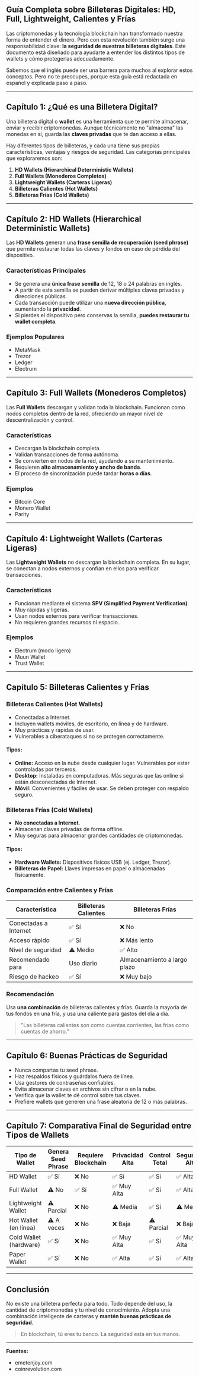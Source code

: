 ## **Guía Completa sobre Billeteras Digitales: HD, Full, Lightweight, Calientes y Frías**

Las criptomonedas y la tecnología blockchain han transformado nuestra forma de entender el dinero. Pero con esta revolución también surge una responsabilidad clave: **la seguridad de nuestras billeteras digitales**. Este documento está diseñado para ayudarte a entender los distintos tipos de wallets y cómo protegerlas adecuadamente.

Sabemos que el inglés puede ser una barrera para muchos al explorar estos conceptos. Pero no te preocupes, porque esta guía está redactada en español y explicada paso a paso.

---

## **Capítulo 1: ¿Qué es una Billetera Digital?**

Una billetera digital o **wallet** es una herramienta que te permite almacenar, enviar y recibir criptomonedas. Aunque técnicamente no "almacena" las monedas en sí, guarda las **claves privadas** que te dan acceso a ellas.

Hay diferentes tipos de billeteras, y cada una tiene sus propias características, ventajas y riesgos de seguridad. Las categorías principales que exploraremos son:

1. **HD Wallets (Hierarchical Deterministic Wallets)**  
2. **Full Wallets (Monederos Completos)**  
3. **Lightweight Wallets (Carteras Ligeras)**  
4. **Billeteras Calientes (Hot Wallets)**  
5. **Billeteras Frías (Cold Wallets)**

---

## **Capítulo 2: HD Wallets (Hierarchical Deterministic Wallets)**

Las **HD Wallets** generan una **frase semilla de recuperación (seed phrase)** que permite restaurar todas las claves y fondos en caso de pérdida del dispositivo.

### Características Principales

- Se genera una **única frase semilla** de 12, 18 o 24 palabras en inglés.
- A partir de esta semilla se pueden derivar múltiples claves privadas y direcciones públicas.
- Cada transacción puede utilizar una **nueva dirección pública**, aumentando la **privacidad**.
- Si pierdes el dispositivo pero conservas la semilla, **puedes restaurar tu wallet completa**.

### Ejemplos Populares

- MetaMask
- Trezor
- Ledger
- Electrum

---

## **Capítulo 3: Full Wallets (Monederos Completos)**

Las **Full Wallets** descargan y validan toda la blockchain. Funcionan como nodos completos dentro de la red, ofreciendo un mayor nivel de descentralización y control.

### Características

- Descargan la blockchain completa.
- Validan transacciones de forma autónoma.
- Se convierten en nodos de la red, ayudando a su mantenimiento.
- Requieren **alto almacenamiento y ancho de banda**.
- El proceso de sincronización puede tardar **horas o días**.

### Ejemplos

- Bitcoin Core
- Monero Wallet
- Parity

---

## **Capítulo 4: Lightweight Wallets (Carteras Ligeras)**

Las **Lightweight Wallets** no descargan la blockchain completa. En su lugar, se conectan a nodos externos y confían en ellos para verificar transacciones.

### Características

- Funcionan mediante el sistema **SPV (Simplified Payment Verification)**.
- Muy rápidas y ligeras.
- Usan nodos externos para verificar transacciones.
- No requieren grandes recursos ni espacio.

### Ejemplos

- Electrum (modo ligero)
- Muun Wallet
- Trust Wallet

---

## **Capítulo 5: Billeteras Calientes y Frías**

### **Billeteras Calientes (Hot Wallets)**

- Conectadas a Internet.
- Incluyen wallets móviles, de escritorio, en línea y de hardware.
- Muy prácticas y rápidas de usar.
- Vulnerables a ciberataques si no se protegen correctamente.

#### **Tipos:**

- **Online:** Acceso en la nube desde cualquier lugar. Vulnerables por estar controladas por terceros.
- **Desktop:** Instaladas en computadoras. Más seguras que las online si están desconectadas de Internet.
- **Móvil:** Convenientes y fáciles de usar. Se deben proteger con respaldo seguro.

### **Billeteras Frías (Cold Wallets)**

- **No conectadas a Internet**.
- Almacenan claves privadas de forma offline.
- Muy seguras para almacenar grandes cantidades de criptomonedas.

#### **Tipos:**

- **Hardware Wallets:** Dispositivos físicos USB (ej. Ledger, Trezor).
- **Billeteras de Papel:** Llaves impresas en papel o almacenadas físicamente.

### Comparación entre Calientes y Frías

| Característica           | Billeteras Calientes        | Billeteras Frías           |
|--------------------------|-----------------------------|----------------------------|
| Conectadas a Internet    | ✅ Sí                        | ❌ No                      |
| Acceso rápido            | ✅ Sí                        | ❌ Más lento               |
| Nivel de seguridad       | ⚠️ Medio                    | ✅ Alto                    |
| Recomendado para         | Uso diario                  | Almacenamiento a largo plazo |
| Riesgo de hackeo         | ✅ Sí                        | ❌ Muy bajo                |

### Recomendación

Usa **una combinación** de billeteras calientes y frías. Guarda la mayoría de tus fondos en una fría, y usa una caliente para gastos del día a día.

> "Las billeteras calientes son como cuentas corrientes, las frías como cuentas de ahorro."

---

## **Capítulo 6: Buenas Prácticas de Seguridad**

- Nunca compartas tu seed phrase.
- Haz respaldos físicos y guárdalos fuera de línea.
- Usa gestores de contraseñas confiables.
- Evita almacenar claves en archivos sin cifrar o en la nube.
- Verifica que la wallet te dé control sobre tus claves.
- Prefiere wallets que generen una frase aleatoria de 12 o más palabras.

---

## **Capítulo 7: Comparativa Final de Seguridad entre Tipos de Wallets**

| Tipo de Wallet          | Genera Seed Phrase | Requiere Blockchain | Privacidad Alta | Control Total | Seguridad Alta | Facilidad de Uso |
|-------------------------|--------------------|----------------------|------------------|----------------|----------------|------------------|
| HD Wallet               | ✅ Sí               | ❌ No               | ✅ Sí            | ✅ Sí          | ✅ Alta        | ✅ Alta          |
| Full Wallet             | ⚠️ No              | ✅ Sí               | ✅ Muy Alta      | ✅ Sí          | ✅ Alta        | ❌ Compleja      |
| Lightweight Wallet      | ⚠️ Parcial         | ❌ No               | ⚠️ Media         | ✅ Sí          | ⚠️ Media       | ✅ Muy Alta      |
| Hot Wallet (en línea)   | ⚠️ A veces         | ❌ No               | ❌ Baja          | ⚠️ Parcial     | ❌ Baja        | ✅ Muy Alta      |
| Cold Wallet (hardware)  | ✅ Sí               | ❌ No               | ✅ Muy Alta      | ✅ Sí          | ✅ Muy Alta    | ⚠️ Media         |
| Paper Wallet            | ✅ Sí               | ❌ No               | ✅ Alta          | ✅ Sí          | ✅ Alta        | ❌ Lenta         |

---

## **Conclusión**

No existe una billetera perfecta para todo. Todo depende del uso, la cantidad de criptomonedas y tu nivel de conocimiento. Adopta una combinación inteligente de carteras y **mantén buenas prácticas de seguridad**.

> En blockchain, tú eres tu banco. La seguridad está en tus manos.

---

**Fuentes:**
- emetenjoy.com
- coinrevolution.com

